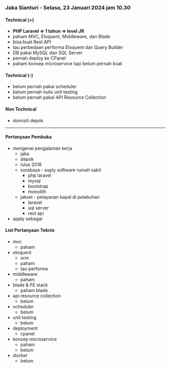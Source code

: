 ### Jaka Sianturi - Selasa, 23 Januari 2024 jam 10.30

#### Technical (+) 

- **PHP Laravel => 1 tahun => level JR**  
- paham MVC, Eloquent, Middleware, dan Blade
- bisa buat Rest API
- tau perbedaan performa Eloquent dan Query Builder
- DB pakai MySQL dan SQL Server
- pernah deploy ke CPanel
- paham konsep microservice tapi belum pernah buat

#### Technical (-)  

- belum pernah pakai scheduler
- belum pernah nulis unit testing
- belum pernah pakai API Resource Collection

#### Non Technical  

- domisili depok

---

#### Pertanyaan Pembuka

- mengenai pengalaman kerja 
	- jaka
	- depok
	- lulus 2018
	- surabaya - suply software rumah sakit
		- php laravel
		- mysql
		- bootstrap
		- monolith
	- jaksel - pelayanan kapal di pelabuhan
		- laravel
		- sql server
		- rest api
- apply sebagai


#### List Pertanyaan Teknis

- mvc
	- paham
- eloquent
	- orm
	- paham
	- tau performa
- middleware
	- paham
- blade & FE stack
	- paham blade
- api resource collection
	- belum
- scheduler
	- belum
- unit testing
	- belum
- deployment
	- cpanel
- konsep microservice
	- paham
	- belum
- docker
	- belum